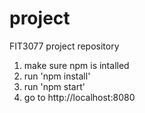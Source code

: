 # project

FIT3077 project repository

1. make sure npm is intalled
2. run 'npm install'
3. run 'npm start'
4. go to http://localhost:8080
